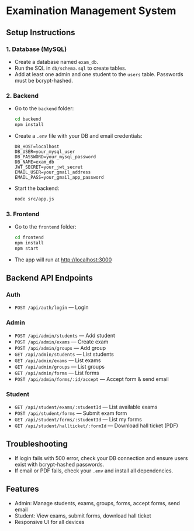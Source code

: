 # Examination Management System

## Setup Instructions

### 1. Database (MySQL)
- Create a database named `exam_db`.
- Run the SQL in `db/schema.sql` to create tables.
- Add at least one admin and one student to the `users` table. Passwords must be bcrypt-hashed.

### 2. Backend
- Go to the `backend` folder:
  ```bash
  cd backend
  npm install
  ```
- Create a `.env` file with your DB and email credentials:
  ```env
  DB_HOST=localhost
  DB_USER=your_mysql_user
  DB_PASSWORD=your_mysql_password
  DB_NAME=exam_db
  JWT_SECRET=your_jwt_secret
  EMAIL_USER=your_gmail_address
  EMAIL_PASS=your_gmail_app_password
  ```
- Start the backend:
  ```bash
  node src/app.js
  ```

### 3. Frontend
- Go to the `frontend` folder:
  ```bash
  cd frontend
  npm install
  npm start
  ```
- The app will run at [http://localhost:3000](http://localhost:3000)

## Backend API Endpoints

### Auth
- `POST /api/auth/login` — Login

### Admin
- `POST /api/admin/students` — Add student
- `POST /api/admin/exams` — Create exam
- `POST /api/admin/groups` — Add group
- `GET /api/admin/students` — List students
- `GET /api/admin/exams` — List exams
- `GET /api/admin/groups` — List groups
- `GET /api/admin/forms` — List forms
- `POST /api/admin/forms/:id/accept` — Accept form & send email

### Student
- `GET /api/student/exams/:studentId` — List available exams
- `POST /api/student/forms` — Submit exam form
- `GET /api/student/forms/:studentId` — List my forms
- `GET /api/student/hallticket/:formId` — Download hall ticket (PDF)

## Troubleshooting
- If login fails with 500 error, check your DB connection and ensure users exist with bcrypt-hashed passwords.
- If email or PDF fails, check your `.env` and install all dependencies.

## Features
- Admin: Manage students, exams, groups, forms, accept forms, send email
- Student: View exams, submit forms, download hall ticket
- Responsive UI for all devices
